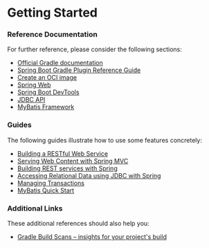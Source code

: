 # Getting Started

### Reference Documentation
For further reference, please consider the following sections:

* [Official Gradle documentation](https://docs.gradle.org)
* [Spring Boot Gradle Plugin Reference Guide](https://docs.spring.io/spring-boot/docs/2.6.4/gradle-plugin/reference/html/)
* [Create an OCI image](https://docs.spring.io/spring-boot/docs/2.6.4/gradle-plugin/reference/html/#build-image)
* [Spring Web](https://docs.spring.io/spring-boot/docs/2.6.4/reference/htmlsingle/#boot-features-developing-web-applications)
* [Spring Boot DevTools](https://docs.spring.io/spring-boot/docs/2.6.4/reference/htmlsingle/#using-boot-devtools)
* [JDBC API](https://docs.spring.io/spring-boot/docs/2.6.4/reference/htmlsingle/#boot-features-sql)
* [MyBatis Framework](https://mybatis.org/spring-boot-starter/mybatis-spring-boot-autoconfigure/)

### Guides
The following guides illustrate how to use some features concretely:

* [Building a RESTful Web Service](https://spring.io/guides/gs/rest-service/)
* [Serving Web Content with Spring MVC](https://spring.io/guides/gs/serving-web-content/)
* [Building REST services with Spring](https://spring.io/guides/tutorials/bookmarks/)
* [Accessing Relational Data using JDBC with Spring](https://spring.io/guides/gs/relational-data-access/)
* [Managing Transactions](https://spring.io/guides/gs/managing-transactions/)
* [MyBatis Quick Start](https://github.com/mybatis/spring-boot-starter/wiki/Quick-Start)

### Additional Links
These additional references should also help you:

* [Gradle Build Scans – insights for your project's build](https://scans.gradle.com#gradle)


